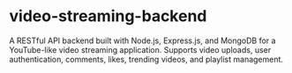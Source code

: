 # video-streaming-backend
A RESTful API backend built with Node.js, Express.js, and MongoDB for a YouTube-like video streaming application. Supports video uploads, user authentication, comments, likes, trending videos, and playlist management.

